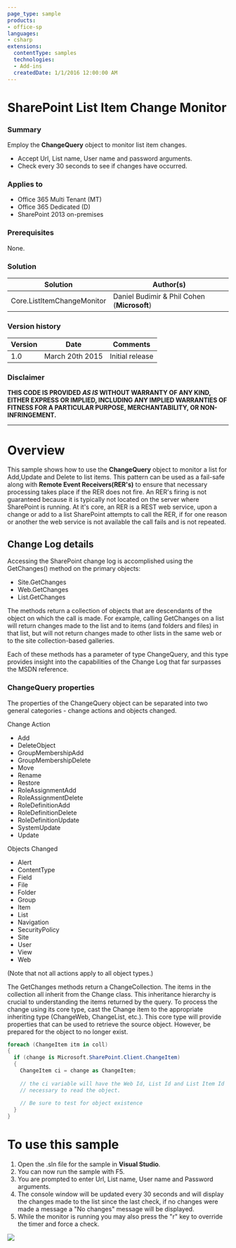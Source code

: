 ```yaml
---
page_type: sample
products:
- office-sp
languages:
- csharp
extensions:
  contentType: samples
  technologies:
  - Add-ins
  createdDate: 1/1/2016 12:00:00 AM
---
```

# SharePoint List Item Change Monitor #

### Summary ###
Employ the **ChangeQuery** object to monitor list item changes.
- Accept Url, List name, User name and password arguments.
- Check every 30 seconds to see if changes have occurred.

### Applies to ###
- Office 365 Multi Tenant (MT)
- Office 365 Dedicated (D)
- SharePoint 2013 on-premises

### Prerequisites ###
None.

### Solution ###
Solution | Author(s)
---------|----------
Core.ListItemChangeMonitor | Daniel Budimir & Phil Cohen (**Microsoft**)

### Version history ###
Version  | Date | Comments
---------| -----| --------
1.0  | March 20th 2015 | Initial release

### Disclaimer ###
**THIS CODE IS PROVIDED *AS IS* WITHOUT WARRANTY OF ANY KIND, EITHER EXPRESS OR IMPLIED, INCLUDING ANY IMPLIED WARRANTIES OF FITNESS FOR A PARTICULAR PURPOSE, MERCHANTABILITY, OR NON-INFRINGEMENT.**

----------

# Overview #
This sample shows how to use the **ChangeQuery** object to monitor a list for Add,Update and Delete to list items.  This pattern can be used as a fail-safe along with **Remote Event Receivers(RER's)** to ensure that necessary processing takes place if the RER does not fire.  An RER's firing is not guaranteed because it is typically not located on the server where SharePoint is running.  At it's core, an RER is a REST web service, upon a change or add to a list SharePoint attempts to call the RER, if for one reason or another the web service is not available the call fails and is not repeated.

## Change Log details ##
Accessing the SharePoint change log is accomplished using the GetChanges() method on the primary objects: 
- Site.GetChanges 
- Web.GetChanges 
- List.GetChanges 

The methods return a collection of objects that are descendants of the object on which the call is made. For example, calling GetChanges on a list will return changes made to the list and to items (and folders and files) in that list, but will not return changes made to other lists in the same web or to the site collection-based galleries. 

Each of these methods has a parameter of type ChangeQuery, and this type provides insight into the capabilities of the Change Log that far surpasses the MSDN reference. 

### ChangeQuery properties ###

The properties of the ChangeQuery object can be separated into two general categories - change actions and objects changed. 

Change Action     
- Add     
- DeleteObject     
- GroupMembershipAdd     
- GroupMembershipDelete     
- Move     
- Rename 
- Restore 
- RoleAssignmentAdd 
- RoleAssignmentDelete 
- RoleDefinitionAdd 
- RoleDefinitionDelete 
- RoleDefinitionUpdate 
- SystemUpdate 
- Update 

Objects Changed 
- Alert 
- ContentType 
- Field 
- File 
- Folder 
- Group 
- Item 
- List 
- Navigation 
- SecurityPolicy 
- Site 
- User 
- View 
- Web 

(Note that not all actions apply to all object types.) 

The GetChanges methods return a ChangeCollection. The items in the collection all inherit from the Change class. This inheritance hierarchy is crucial to understanding the items returned by the query. 
To process the change using its core type, cast the Change item to the appropriate inheriting type (ChangeWeb, ChangeList, etc.). This core type will provide properties that can be used to retrieve the source object.
However, be prepared for the object to no longer exist.

```cs
foreach (ChangeItem itm in coll)
{
  if (change is Microsoft.SharePoint.Client.ChangeItem)
  {
    ChangeItem ci = change as ChangeItem;
    
    // the ci variable will have the Web Id, List Id and List Item Id 
    // necessary to read the object.
    
    // Be sure to test for object existence 
  }
}
```


# To use this sample #
1. Open the .sln file for the sample in **Visual Studio**.
2. You can now run the sample with F5.
3. You are prompted to enter Url, List name, User name and Password arguments.
4. The console window will be updated every 30 seconds and will display the changes made to the list since the last check, if no changes were made a message a "No changes" message will be displayed.
5. While the monitor is running you may also press the "r" key to override the timer and force a check.


<img src="https://telemetry.sharepointpnp.com/pnp/samples/Core.ListItemChangeMonitor" />